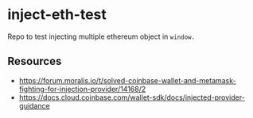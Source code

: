 # inject-eth-test

Repo to test injecting multiple ethereum object in `window.`

## Resources

- <https://forum.moralis.io/t/solved-coinbase-wallet-and-metamask-fighting-for-injection-provider/14168/2>
- <https://docs.cloud.coinbase.com/wallet-sdk/docs/injected-provider-guidance>
